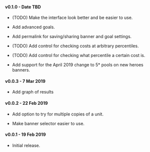 #### v0.1.0 - Date TBD

* (TODO) Make the interface look better and be easier to use.

* Add advanced goals.

* Add permalink for saving/sharing banner and goal settings.

* (TODO) Add control for checking costs at arbitrary percentiles.

* (TODO) Add control for checking what percentile a certain cost is.

* Add support for the April 2019 change to 5\* pools on new heroes banners.

#### v0.0.3 - 7 Mar 2019

* Add graph of results

#### v0.0.2 - 22 Feb 2019

* Add option to try for multiple copies of a unit.

* Make banner selector easier to use.

#### v0.0.1 - 19 Feb 2019

* Initial release.
